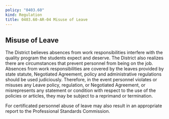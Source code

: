 ```yaml
---
policy: "0403.60"
kind: Regulation
title: 0403.60-AR-04 Misuse of Leave
---
```


## Misuse of Leave

The District believes absences from work responsibilities interfere with the quality program the students expect and deserve. The District also realizes there are circumstances that prevent personnel from being on the job. Absences from work responsibilities are covered by the leaves provided by state statute, Negotiated Agreement, policy and administrative regulations should be used judiciously. Therefore, in the event personnel violates or misuses any Leave policy, regulation, or Negotiated Agreement, or misrepresents any statement or condition with respect to the use of the policies or articles, they may be subject to a reprimand or termination.

For certificated personnel abuse of leave may also result in an appropriate report to the Professional Standards Commission.
